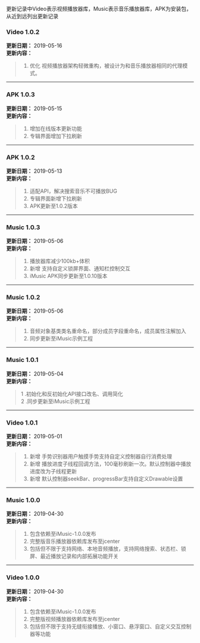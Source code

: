 更新记录中Video表示视频播放器库，Music表示音乐播放器库，APK为安装包，从近到远列出更新记录
### Video 1.0.2
**更新日期：** 2019-05-16<br/>
**更新内容：**<br/>
>1. 优化 视频播放器架构轻微重构，被设计为和音乐播放器相同的代理模式。<br/>
___
### APK 1.0.3
**更新日期：** 2019-05-15<br/>
**更新内容：**<br/>
>1. 增加在线版本更新功能<br/>
>2. 专辑界面增加下拉刷新<br/>
___
### APK 1.0.2
**更新日期：** 2019-05-13<br/>
**更新内容：**<br/>
>1. 适配API，解决搜索音乐不可播放BUG<br/>
>2. 专辑界面新增下拉刷新<br/>
>3. APK更新至1.0.2版本<br/>
___
### Music 1.0.3
**更新日期：** 2019-05-06<br/>
**更新内容：**<br/>
>1. 播放器库减少100kb+体积<br/>
>2. 新增 支持自定义锁屏界面、通知栏控制交互<br/>
>3. iMusic APK同步更新至1.0.10版本<br/>
___
### Music 1.0.2
**更新日期：** 2019-05-06<br/>
**更新内容：**<br/>
>1. 音频对象基类类名重命名，部分成员字段重命名，成员属性注解加入<br/>
>2. 同步更新至iMusic示例工程<br/>
___
### Music 1.0.1
**更新日期：** 2019-05-04<br/>
**更新内容：**<br/>
>1 .初始化和反初始化API接口改名、调用简化<br/>
>2 .同步更新至iMusic示例工程<br/>
___
### Video 1.0.1
**更新日期：** 2019-05-01<br/>
**更新内容：**<br/>
>1. 新增 手势识别器用户触摸手势支持自定义控制器自行消费处理<br/>
>2. 新增 播放进度子线程回调方法，100毫秒刷新一次。默认控制器中播放进度改为子线程更新<br/>
>3. 新增 默认控制器seekBar、progressBar支持自定义Drawable设置<br/>
___
### Music 1.0.0
**更新日期：** 2019-04-30<br/>
**更新内容：**<br/>
>1. 包含依赖至iMusic-1.0.0发布<br/>
>2. 完整版音乐播放器依赖库发布至jcenter<br/>
>3. 包括但不限于支持网络、本地音频播放，支持网络搜索、状态栏、锁屏、最近播放记录和内部拓展功能开关<br/>
___
### Video 1.0.0
**更新日期：** 2019-04-30<br/>
**更新内容：**<br/>
>1. 包含依赖至iMusic-1.0.0发布<br/>
>2. 完整版视频播放器依赖库发布至jcenter<br/>
>3. 包括但不限于支持无缝衔接播放、小窗口、悬浮窗口、自定义交互控制器等功能<br/>